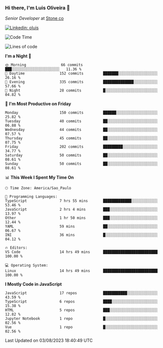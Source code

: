 ### Hi there, I'm Luis Oliveira 👋
*Senior Developer* at [Stone co](https://www.stone.com.br)  

[![Linkedin: oluis](https://img.shields.io/badge/-ooluis-blue?style=flat-square&logo=Linkedin&logoColor=white&link=https://www.linkedin.com/in/ooluis)](https://www.linkedin.com/in/ooluis/)

<!--START_SECTION:waka-->
![Code Time](http://img.shields.io/badge/Code%20Time-3%2C291%20hrs%2055%20mins-blue)

![Lines of code](https://img.shields.io/badge/From%20Hello%20World%20I%27ve%20Written-338.4%20thousand%20lines%20of%20code-blue)

**I'm a Night 🦉** 

```text
🌞 Morning                66 commits          ███░░░░░░░░░░░░░░░░░░░░░░   11.36 % 
🌆 Daytime                152 commits         ███████░░░░░░░░░░░░░░░░░░   26.16 % 
🌃 Evening                335 commits         ██████████████░░░░░░░░░░░   57.66 % 
🌙 Night                  28 commits          █░░░░░░░░░░░░░░░░░░░░░░░░   04.82 % 
```
📅 **I'm Most Productive on Friday** 

```text
Monday                   150 commits         ██████░░░░░░░░░░░░░░░░░░░   25.82 % 
Tuesday                  40 commits          ██░░░░░░░░░░░░░░░░░░░░░░░   06.88 % 
Wednesday                44 commits          ██░░░░░░░░░░░░░░░░░░░░░░░   07.57 % 
Thursday                 45 commits          ██░░░░░░░░░░░░░░░░░░░░░░░   07.75 % 
Friday                   202 commits         █████████░░░░░░░░░░░░░░░░   34.77 % 
Saturday                 50 commits          ██░░░░░░░░░░░░░░░░░░░░░░░   08.61 % 
Sunday                   50 commits          ██░░░░░░░░░░░░░░░░░░░░░░░   08.61 % 
```


📊 **This Week I Spent My Time On** 

```text
🕑︎ Time Zone: America/Sao_Paulo

💬 Programming Languages: 
TypeScript               7 hrs 55 mins       █████████████░░░░░░░░░░░░   53.46 % 
JavaScript               2 hrs 4 mins        ███░░░░░░░░░░░░░░░░░░░░░░   13.97 % 
Other                    1 hr 50 mins        ███░░░░░░░░░░░░░░░░░░░░░░   12.44 % 
YAML                     59 mins             ██░░░░░░░░░░░░░░░░░░░░░░░   06.67 % 
INI                      36 mins             █░░░░░░░░░░░░░░░░░░░░░░░░   04.12 % 

🔥 Editors: 
VS Code                  14 hrs 49 mins      █████████████████████████   100.00 % 

💻 Operating System: 
Linux                    14 hrs 49 mins      █████████████████████████   100.00 % 
```

**I Mostly Code in JavaScript** 

```text
JavaScript               17 repos            ███████████░░░░░░░░░░░░░░   43.59 % 
TypeScript               6 repos             ████░░░░░░░░░░░░░░░░░░░░░   15.38 % 
HTML                     5 repos             ███░░░░░░░░░░░░░░░░░░░░░░   12.82 % 
Jupyter Notebook         1 repo              █░░░░░░░░░░░░░░░░░░░░░░░░   02.56 % 
Vue                      1 repo              █░░░░░░░░░░░░░░░░░░░░░░░░   02.56 % 
```




 Last Updated on 03/08/2023 18:40:49 UTC
<!--END_SECTION:waka-->
